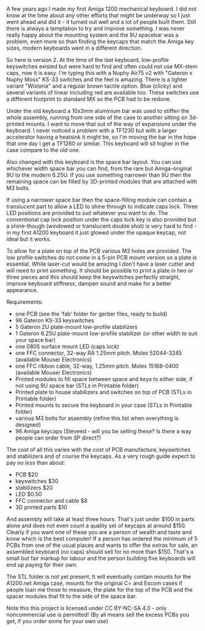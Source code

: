 A few years ago I made my first Amiga 1200 mechanical keyboard. I did not know at the time about any other efforts that might be underway so I just went ahead and did it - it turned out well and a lot of people built them. Still there is always a temptation to try and improve something. I was never really happy about the mounting system and the 9U spacebar was a problem, even more so than finding the keycaps that match the Amiga key sizes, modern keyboards went in a different direction.

So here is version 2. At the time of the last keyboard, low-profile keyswitches existed but were hard to find and often could not use MX-stem caps, now it is easy. I'm typing this with a Nuphy Air75 v2 with "Gateron x Nuphy Moss" KS-33 switches and the feel is amazing. There is a lighter variant "Wisteria" and a regular brown tactile option. Blue (clicky) and several variants of linear including red are available too. These switches use a different footprint to standard MX so the PCB had to be redone.

Under the old keyboard a 10x3mm aluminium bar was used to stiffen the whole assembly, running from one side of the case to another sitting on 3d-printed mounts. I want to move that out of the way of expansions under the keyboard. I never noticed a problem with a TF1230 but with a larger accelerator having a heatsink it might be, so I'm moving the bar in the hope that one day I get a TF1260 or similar. This keyboard will sit higher in the case compare to the old one.

Also changed with this keyboard is the space bar layout. You can use whichever width space bar you can find, from the rare but Amiga-original 9U to the modern 6.25U. If you use something narrower than 9U then the remaining space can be filled by 3D-printed modules that are attached with M3 bolts.

If using a narrower space bar then the space-filling module can contain a translucent part to allow a LED to shine through to indicate caps lock. Three LED positions are provided to suit whatever you want to do. The conventional cap lock position under the caps lock key is also provided but a shine-though (windowed or translucent double shot) is very hard to find - in my first A1200 keyboard it just glowed under the opaque keycap, not ideal but it works.

To allow for a plate on top of the PCB various M3 holes are provided. The low profile switches do not come in a 5-pin PCB mount version so a plate is essential. While laser-cut would be amazing I don't have a laser cutter and will need to print something. It should be possible to print a plate in two or three pieces and this should keep the keyswitches perfectly straight, improve keyboard stiffness, dampen sound and make for a better appearance.

Requirements:
- one PCB (see the 'fab' folder for gerber files, ready to build)
- 96 Gateron KS-33 keyswitches
- 5 Gateron 2U plate-mount low-profile stabilizers
- 1 Gateron 6.25U plate-mount low-profile stabilizer (or other width to suit your space bar)
- one 0805 surface mount LED (caps lock)
- one FFC connector, 32-way RA 1.25mm pitch. Molex 52044-3245 (available Mouser Electronics)
- one FFC ribbon cable, 32-way, 1.25mm pitch. Molex 15168-0400 (available Mouser Electronics)
- Printed modules to fill space between space and keys to either side, if not using 9U space bar (STLs in Printable folder)
- Printed plate to house stabilizers and switches on top of PCB (STLs in Printable folder)
- Printed mounts to secure the keyboard in your case (STLs in Printable folder)
- various M3 bolts for assembly (refine this list when everything is designed)
 - 96 Amiga keycaps (Steveed - will you be selling these? Is there a way people can order from SP direct?)
 
The cost of all this varies with the cost of PCB manufacture, keyswitches and stabilizers and of course the keycaps. As a very rough guide expect to pay *no less* than about:
- PCB $20
- keyswitches $30
- stabilizers $20
- LED $0.50
- FFC connector and cable $8
- 3D printed parts $10

And assembly will take at least three hours. That's just under $100 in parts alone and does not even count a quality set of keycaps at around $150. Clearly if you want one of these you are a person of wealth and taste and know which is the best computer! If a person has ordered the minimum of 5 PCBs from one of the usual places and wants to offer the extras for sale, an assembled keyboard (no caps) should sell for no more than $150. That's a small but fair markup for labour and the person building five keyboards will end up paying for their own.

The STL folder is not yet present. It will eventually contain mounts for the A1200.net Amiga case, mounts for the original C= and Escom cases if people loan me those to measure, the plate for the top of the PCB and the spacer modules that fit to the side of the space bar.

Note this this project is licensed under CC BY-NC-SA 4.0 - only noncommercial use is permitted! (By all means sell the excess PCBs you get, if you order some for your own use)
